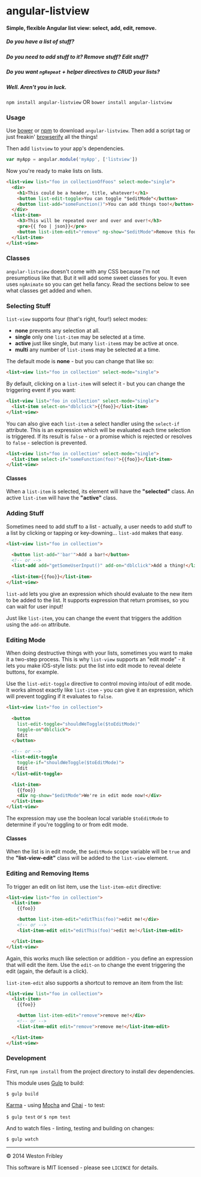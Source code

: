 angular-listview
================

#### Simple, flexible Angular list view: select, add, edit, remove.

##### Do you have a list of stuff?

##### Do you need to add stuff to it? Remove stuff? Edit stuff?

##### Do you want `ngRepeat` + helper directives to CRUD your lists?

##### Well. Aren't you in luck.

`npm install angular-listview` OR `bower install angular-listview`

### Usage

Use [bower]() or [npm]() to download `angular-listview`. Then add a script tag
or just freakin' [browserify]() all the things!

Then add `listview` to your app's dependencies.

```js
var myApp = angular.module('myApp', ['listview'])
```

Now you're ready to make lists on lists.

```html
<list-view list="foo in collectionOfFoos" select-mode="single">
  <div>
    <h1>This could be a header, title, whatever!</h1>
    <button list-edit-toggle>You can toggle "$editMode"</button>
    <button list-add="someFunction()">You can add things too!</button>
  </div>
  <list-item>
    <h3>This will be repeated over and over and over!</h3>
    <pre>{{ foo | json}}</pre>
    <button list-item-edit="remove" ng-show="$editMode">Remove this foo!</button>
  </list-item>
</list-view>
```

### Classes

`angular-listview` doesn't come with any CSS because I'm not presumptious like
that. But it will add some sweet classes for you. It even uses `ngAnimate` so
you can get hella fancy. Read the sections below to see what classes get added
and when.

### Selecting Stuff

`list-view` supports four (that's right, four!) select modes:

  - **none** prevents any selection at all.
  - **single** only one `list-item` may be selected at a time.
  - **active** just like single, but many `list-item`s may be active at once.
  - **multi** any number of `list-item`s may be selected at a time.

The default mode is **none** - but you can change that like so:

```html
<list-view list="foo in collection" select-mode="single">
```

By default, clicking on a `list-item` will select it - but you can change the
triggering event if you want:

```html
<list-view list="foo in collection" select-mode="single">
  <list-item select-on="dblclick">{{foo}}</list-item>
</list-view>
```

You can also give each `list-item` a select handler using the `select-if`
attribute. This is an expression which will be evaluated each time selection is
triggered. If its result is `false` - or a promise which is rejected or resolves
to `false` - selection is prevented.

```html
<list-view list="foo in collection" select-mode="single">
  <list-item select-if="someFunction(foo)">{{foo}}</list-item>
</list-view>
```

#### Classes

When a `list-item` is selected, its element will have the **"selected"** class.
An active `list-item` will have the **"active"** class.

### Adding Stuff

Sometimes need to add stuff to a list - actually, a user needs to add stuff to
a list by clicking or tapping or key-downing... `list-add` makes that easy.

```html
<list-view list="foo in collection">

  <button list-add="'bar'">Add a bar!</button>
  <!-- or -->
  <list-add add="getSomeUserInput()" add-on="dblclick">Add a thing!</list-add>
  
  <list-item>{{foo}}</list-item>
</list-view>
```

`list-add` lets you give an expression which should evaluate to the new item to
be added to the list. It supports expression that return promises, so you can
wait for user input!

Just like `list-item`, you can change the event that triggers the addition using
the `add-on` attribute.

### Editing Mode 

When doing destructive things with your lists, sometimes you want to make it a
two-step process. This is why `list-view` supports an "edit mode" - it lets you
make iOS-style lists: put the list into edit mode to reveal delete buttons, for
example.

Use the `list-edit-toggle` directive to control moving into/out of edit mode. It
works almost exactly like `list-item` - you can give it an expression, which
will prevent toggling if it evaluates to `false`.

```html
<list-view list="foo in collection">
  
  <button
    list-edit-toggle="shouldWeToggle($toEditMode)"
    toggle-on"dblclick">
    Edit
  </button>

  <!-- or -->
  <list-edit-toggle
    toggle-if="shouldWeToggle($toEditMode)">
    Edit
  </list-edit-toggle>

  <list-item>
    {{foo}}
    <div ng-show="$editMode">We're in edit mode now!</div>
  </list-item>
</list-view>
```

The expression may use the boolean local variable `$toEditMode` to determine if
you're toggling to or from edit mode.

#### Classes

When the list is in edit mode, the `$editMode` scope variable will be `true` and
the **"list-view-edit"** class will be added to the `list-view` element.

### Editing and Removing Items

To trigger an edit on list item, use the `list-item-edit` directive:

```html
<list-view list="foo in collection">
  <list-item>
    {{foo}}

    <button list-item-edit="editThis(foo)">edit me!</div>
    <!-- or -->
    <list-item-edit edit="editThis(foo)">edit me!</list-item-edit>

  </list-item>
</list-view>
```

Again, this works much like selection or addition - you define an expression
that will edit the item. Use the `edit-on` to change the event triggering the
edit (again, the default is a click).

`list-item-edit` also supports a shortcut to remove an item from the list:

```html
<list-view list="foo in collection">
  <list-item>
    {{foo}}

    <button list-item-edit="remove">remove me!</div>
    <!-- or -->
    <list-item-edit edit="remove">remove me!</list-item-edit>

  </list-item>
</list-view>
```

### Development

First, run `npm install` from the project directory to install dev dependencies.

This module uses [Gulp](http://gulpjs.com/) to build:

`$ gulp build`

[Karma](http://karma-runner.github.io/) - using
[Mocha](http://visionmedia.github.io/mocha/) and [Chai](http://chaijs.com/) - to
test:

`$ gulp test` or `$ npm test`

And to watch files - linting, testing and building on changes:

`$ gulp watch`

-----

&copy; 2014 Weston Fribley

This software is MIT licensed - please see `LICENCE` for details.
